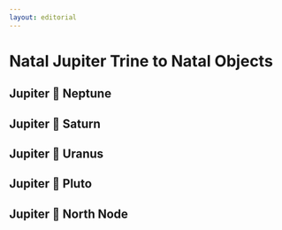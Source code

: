 ```yaml
---
layout: editorial
---
```


# Natal Jupiter Trine to Natal Objects

## Jupiter 🔺 Neptune&#x20;

## Jupiter 🔺 Saturn&#x20;

## Jupiter 🔺  Uranus&#x20;

## Jupiter 🔺  Pluto&#x20;

## Jupiter 🔺 North Node&#x20;

